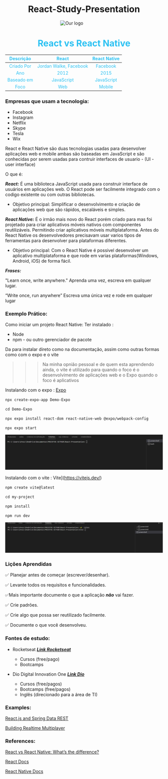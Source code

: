 
# <h1 style="font-size:2em; text-align:center">React-Study-Presentation</h1>

<img 
    style="display: block; 
           margin-left: auto;
           margin-right: auto;
           width: 30%;"
    src="https://th.bing.com/th/id/R.f81a6f373c244b1f70f4b7402b5ab372?rik=rbXh4ieLuKt%2bmA&riu=http%3a%2f%2flogos-download.com%2fwp-content%2fuploads%2f2016%2f09%2fReact_logo_logotype_emblem.png&ehk=QhGOkKcUKCU7FBQgHOajOiJqJBACUTD2Ni6LsfqzCEA%3d&risl=&pid=ImgRaw&r=0" 
    alt="Our logo">
</img>

<!--![alt text](https://th.bing.com/th/id/R.f81a6f373c244b1f70f4b7402b5ab372?rik=rbXh4ieLuKt%2bmA&riu=http%3a%2f%2flogos-download.com%2fwp-content%2fuploads%2f2016%2f09%2fReact_logo_logotype_emblem.png&ehk=QhGOkKcUKCU7FBQgHOajOiJqJBACUTD2Ni6LsfqzCEA%3d&risl=&pid=ImgRaw&r=0)-->

<h1 style="color:rgb(43, 193, 242);font-size:2em; text-align: center">React vs React Native</h1>

<div style="margin-left: auto;
            margin-right: auto;
            color:rgb(43, 193, 242)"
            >

|Descrição  | React| React Native|
|:-----:    |:-----:|:-----------:|
|Criado Por |  Jordan Walke, Facebook  |    Facebook     |
|Ano        | 2012  | 2015  |
|Baseado em | JavaScript | JavaScript |
|Foco | Web  |     Mobile    |

</div>

### Empresas que usam a tecnologia:
* Facebook
* Instagram
* Netflix
* Skype
* Tesla
* Wix


React e React Native são duas tecnologias usadas para desenvolver aplicações web e mobile ambas são baseadas em JavaScript e são conhecidas por serem usadas para contruir interfaces de usuario - (UI - user interface) 

O que é:

***React:***  É uma biblioteca JavaScript usada para construir interface de usuários em aplicações web. O React pode ser facilmente integrado com o codigo existente ou com outras bibliotecas.

- Objetivo principal: Simplificar o desenvolvimento e criação de aplicações web que são rápidos, escaláveis e simples.

***React Native:*** É o irmão mais novo do React porém criado para mas foi projetado para criar aplicativos móveis nativos com componentes reutilizáveis. Permitindo criar aplicativos móveis multiplataforma. Antes do React Native os desenvolvedores precisavam usar varios tipos de ferramentas para desenvolver para plataformas diferentes.

- Objetivo principal: Com o React Native é possivel desenvolver um aplicativo multiplataforma e que rode em varias plataformas(Windows, Android, iOS) de forma fácil.

***Frases:*** 

"Learn once, write anywhere."
Aprenda uma vez, escreva em qualquer lugar.

“Write once, run anywhere”
Escreva uma única vez e rode em qualquer lugar 


### Exemplo Prático:


Como iniciar um projeto React Native: 
Ter instalado :
 - Node
 - npm  -  ou outro gerenciador de pacote

 Da para instalar direto como na documentação, assim  como outras formas como com o expo e o vite

>>> Na minha opnião pessoal e de quem esta aprendendo ainda, o vite é utilizado para quando o foco é o desenvolvimento de aplicações web e o Expo quando o foco é  aplicativos

Instalando com o expo : [Expo](https://docs.expo.dev/)
```
npx create-expo-app Demo-Expo
```
```
cd Demo-Expo
```
```
npx expo install react-dom react-native-web @expo/webpack-config
```
```
npx expo start
```

![Alt Text](./Docs/Expo.gif)

Instalando com o vite : Vite](https://vitejs.dev/)

```
npm create vite@latest
```
```
cd my-project
```
```
npm install
```
```
npm run dev
```
![Alt Text](./Docs/Vite.gif)


### Lições Aprendidas

:white_check_mark: Planejar antes de começar (escrever/desenhar).

:white_check_mark: Levante todos os requisitos e funcionalidades.

:white_check_mark:Mais importante documente o que a aplicação ***não*** vai fazer.

:white_check_mark: Crie padrões.

:white_check_mark: Crie algo que possa ser reutilizado facilmente.

:white_check_mark: Documente o que você desenvolveu.


### Fontes de estudo:
- Rocketseat [***Link Rocketseat***](https://www.rocketseat.com.br/)
    - Cursos  (free/pago)
    - Bootcamps
    
- Dio Digital Innovation One [***Link Dio***](https://www.dio.me/en/sign-in)
    - Cursos (free/pagos)
    - Bootcamps (free/pagos)
    - Inglês (direcionado para a área de TI)


### Examples:
[React.js and Spring Data REST](https://spring.io/guides/tutorials/react-and-spring-data-rest/) 

[Building Realtime Multiplayer](https://blog.simonireilly.com/posts/building-games-with-react-01)


### References:


[React vs React Native: What’s the difference?](https://devskiller.com/react-vs-react-native-whats-the-difference/)

[React Docs](https://reactjs.org/)

[React Native Docs](https://reactnative.dev/)
